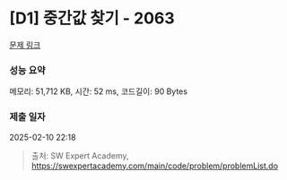 # [D1] 중간값 찾기 - 2063 

[문제 링크](https://swexpertacademy.com/main/code/problem/problemDetail.do?contestProbId=AV5QPsXKA2UDFAUq) 

### 성능 요약

메모리: 51,712 KB, 시간: 52 ms, 코드길이: 90 Bytes

### 제출 일자

2025-02-10 22:18



> 출처: SW Expert Academy, https://swexpertacademy.com/main/code/problem/problemList.do